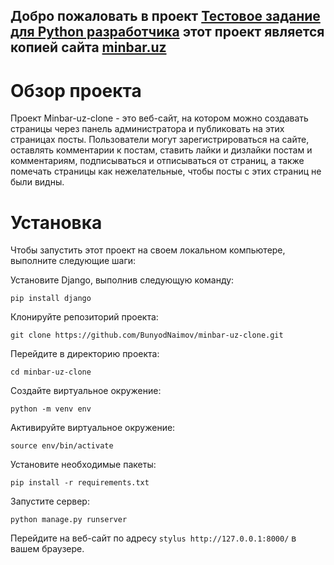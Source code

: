 ## Добро пожаловать в проект [Тестовое задание для Python разработчика](https://bunyodadmin.pythonanywhere.com/swagger/) этот проект является копией сайта [minbar.uz](https://www.minbar.uz/)
# Обзор проекта

Проект Minbar-uz-clone - это веб-сайт, на котором можно создавать страницы через панель администратора и публиковать на этих страницах посты. Пользователи могут зарегистрироваться на сайте, оставлять комментарии к постам, ставить лайки и дизлайки постам и комментариям, подписываться и отписываться от страниц, а также помечать страницы как нежелательные, чтобы посты с этих страниц не были видны.

# Установка

Чтобы запустить этот проект на своем локальном компьютере, выполните следующие шаги:

Установите Django, выполнив следующую команду:
```stylus
pip install django
```

Клонируйте репозиторий проекта:
```stylus
git clone https://github.com/BunyodNaimov/minbar-uz-clone.git
```

Перейдите в директорию проекта:
```stylus
cd minbar-uz-clone
```
Создайте виртуальное окружение:
```stylus
python -m venv env
```

Активируйте виртуальное окружение:
```stylus
source env/bin/activate
```
Установите необходимые пакеты:
```stylus
pip install -r requirements.txt
```

Запустите сервер:
```stylus
python manage.py runserver
```

Перейдите на веб-сайт по адресу ```stylus http://127.0.0.1:8000/``` в вашем браузере.
